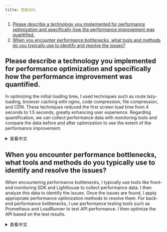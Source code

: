 ```yaml
---
title: 性能优化
---
```


1. [Please describe a technology you implemented for performance optimization and specifically how the performance improvement was quantified.](#please-describe-a-technology-you-implemented-for-performance-optimization-and-specifically-how-the-performance-improvement-was-quantified)
1. [When you encounter performance bottlenecks, what tools and methods do you typically use to identify and resolve the issues?](#when-you-encounter-performance-bottlenecks-what-tools-and-methods-do-you-typically-use-to-identify-and-resolve-the-issues)

## Please describe a technology you implemented for performance optimization and specifically how the performance improvement was quantified.

In optimizing the initial loading time, I used techniques such as route lazy-loading, browser caching with nginx, code compression, file compression, and CDN. These techniques reduced the first screen load time from 4 seconds to 1.5 seconds, greatly enhancing user experience. Regarding quantification, we can collect performance data with monitoring tools and compare the data before and after optimization to see the extent of the performance improvement.

<details>
<summary>查看中文</summary>
请描述一种您在性能优化方面实施过的技术，并且具体说明它带来的性能提升是如何量化的。

我有在优化首屏加载时间时使用了路由懒加载、浏览器缓存 + nginx、代码压缩、文件压缩、CDN 等技术。我通过这些技术，将首屏加载时间从 4s 降低到了 1.5s，用户体验得到了很大的提升。至于如何量化，我们可以用监控工具收集性能数据，然后对比优化前后的数据，就能看到性能提升了多少。

</details>

## When you encounter performance bottlenecks, what tools and methods do you typically use to identify and resolve the issues?

When encountering performance bottlenecks, I typically use tools like front-end monitoring SDK and Lighthouse to collect performance data. I then analyze this data to identify the issues. Once the issues are found, I apply appropriate performance optimization methods to resolve them. For back-end performance bottlenecks, I use performance testing tools such as Prometheus and LoadRunner to test API performance. I then optimize the API based on the test results.

<details>
<summary>查看中文</summary>
遇到性能瓶颈时，您通常使用哪些工具和方法来定位和解决问题？

我一般会使用一些工具来收集性能数据，例如前端监控 SDK、lighthouse 等。然后根据收集到的数据来分析性能瓶颈，找到问题后再用对应的性能优化方法来解决性能问题。后端性能瓶颈的话，我会使用一些性能测试工具来测试接口的性能，例如 Prometheus、LoadRunner，然后根据测试结果来优化接口。

</details>
